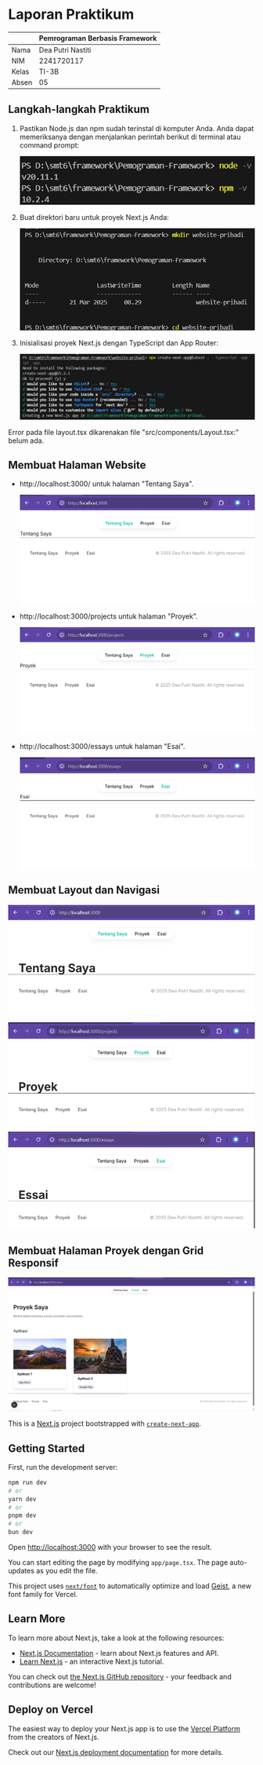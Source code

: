 # Laporan Praktikum

|        |   Pemrograman Berbasis Framework   |
|--------|------------------------------------|
|Nama    | Dea Putri Nastiti                  |
|NIM     | 2241720117                         |
|Kelas   | TI-3B                              |
|Absen   | 05                                 |

## Langkah-langkah Praktikum

1. Pastikan Node.js dan npm sudah terinstal di komputer Anda. Anda dapat memeriksanya dengan
menjalankan perintah berikut di terminal atau command prompt:

    ![gambar1](/website-pribadi/ss/l1_1.png)

2. Buat direktori baru untuk proyek Next.js Anda:

    ![gambar1](/website-pribadi/ss/l1_2.png)

3. Inisialisasi proyek Next.js dengan TypeScript dan App Router:

    ![gambar1](/website-pribadi/ss/l1_3.png)

Error pada file layout.tsx dikarenakan file "src/components/Layout.tsx:" belum ada. 

## Membuat Halaman Website

- http://localhost:3000/ untuk halaman "Tentang Saya".

    ![gambar1](/website-pribadi/ss/l2_1.png)

- http://localhost:3000/projects untuk halaman "Proyek". 

    ![gambar1](/website-pribadi/ss/l2_2.png)

- http://localhost:3000/essays untuk halaman "Esai".

    ![gambar1](/website-pribadi/ss/l2_3.png)

## Membuat Layout dan Navigasi 

![gambar1](/website-pribadi/ss/l3_1.png)

![gambar1](/website-pribadi/ss/l3_2.png)

![gambar1](/website-pribadi/ss/l3_3.png)

## Membuat Halaman Proyek dengan Grid Responsif 

![gambar1](/website-pribadi/ss/l4_1.png)



This is a [Next.js](https://nextjs.org) project bootstrapped with [`create-next-app`](https://nextjs.org/docs/app/api-reference/cli/create-next-app).

## Getting Started

First, run the development server:

```bash
npm run dev
# or
yarn dev
# or
pnpm dev
# or
bun dev
```

Open [http://localhost:3000](http://localhost:3000) with your browser to see the result.

You can start editing the page by modifying `app/page.tsx`. The page auto-updates as you edit the file.

This project uses [`next/font`](https://nextjs.org/docs/app/building-your-application/optimizing/fonts) to automatically optimize and load [Geist](https://vercel.com/font), a new font family for Vercel.

## Learn More

To learn more about Next.js, take a look at the following resources:

- [Next.js Documentation](https://nextjs.org/docs) - learn about Next.js features and API.
- [Learn Next.js](https://nextjs.org/learn) - an interactive Next.js tutorial.

You can check out [the Next.js GitHub repository](https://github.com/vercel/next.js) - your feedback and contributions are welcome!

## Deploy on Vercel

The easiest way to deploy your Next.js app is to use the [Vercel Platform](https://vercel.com/new?utm_medium=default-template&filter=next.js&utm_source=create-next-app&utm_campaign=create-next-app-readme) from the creators of Next.js.

Check out our [Next.js deployment documentation](https://nextjs.org/docs/app/building-your-application/deploying) for more details.
